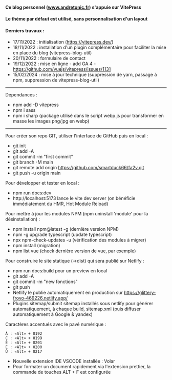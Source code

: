 #### Ce blog personnel (www.andretonic.fr) s'appuie sur VitePress
#### Le thème par défaut est utilisé, sans personnalisation d'un layout

#### Derniers travaux :
- 17/11/2022 : initialisation (https://vitepress.dev/)
- 18/11/2022 : installation d'un plugin complémentaire pour faciliter la mise en place du blog (vitepress-blog-util)
- 20/11/2022 : formulaire de contact
- 19/12/2022 : mise en ligne - add GA 4 - https://github.com/vuejs/vitepress/issues/1131
- 15/02/2024 : mise à jour technique (suppression de yarn, passage à npm, suppression de vitepress-blog-util)

---

Dépendances :
- npm add -D vitepress
- npm i sass
- npm i sharp (package utilisé dans le script webp.js pour transformer en masse les images png/jpg en webp)

---
Pour créer son repo GIT, utiliser l'interface de GitHub puis en local :
- git init
- git add -A
- git commit -m "first commit"
- git branch -M main
- git remote add origin https://github.com/smartduck66/fa2v.git
- git push -u origin main

Pour développer et tester en local :
- npm run docs:dev
- http://localhost:5173 lance le vite dev server (on bénéficie immédiatement du HMR, Hot Module Reload)

Pour mettre à jour les modules NPM (npm uninstall 'module' pour la désinstallation) :
- npm install npm@latest -g (dernière version NPM)
- npm -g upgrade typescript (update typescript)
- npx npm-check-updates -u (vérification des modules à migrer)
- npm install (migration)
- npm list vue (check dernière version de vue, par exemple)

Pour construire le site statique (->dist) qui sera publié sur Netlify :
- npm run docs:build pour un preview en local
- git add -A
- git commit -m "new fonctions"
- git push
- Netlify le publie automatiquement en production sur https://glittery-froyo-469226.netlify.app/
- Plugins sitemap/submit sitemap installés sous netlify pour générer automatiquement, à chaque build, sitemap.xml (puis diffuser automatiquement à Google & yandex)

Caractères accentués avec le pavé numérique :

    À : «Alt» + 0192
    Ç : «Alt» + 0199
    É : «Alt» + 0201
    È : «Alt» + 0200
    Ù : «Alt» + 0217

- Nouvelle extension IDE VSCODE installée : Volar
- Pour formater un document rapidement via l'extension prettier, la commande de touches ALT + F est configurée